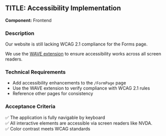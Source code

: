 ## TITLE: Accessibility Implementation  

**Component:** Frontend  

### Description  
Our website is still lacking WCAG 2.1 compliance for the Forms page.  

We use the [WAVE extension](https://wave.webaim.org/) to ensure accessibility works across all screen readers.  

### Technical Requirements  
- Add accessibility enhancements to the `/FormPage` page  
- Use the WAVE extension to verify compliance with WCAG 2.1 rules  
- Reference other pages for consistency  

### Acceptance Criteria  
✅ The application is fully navigable by keyboard  
✅ All interactive elements are accessible via screen readers like NVDA.  
✅ Color contrast meets WCAG standards 
